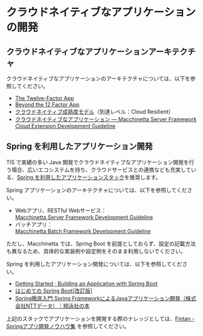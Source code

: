 # クラウドネイティブなアプリケーションの開発

## クラウドネイティブなアプリケーションアーキテクチャ

クラウドネイティブなアプリケーションのアーキテクチャについては、以下を参照してください。

* [The Twelve-Factor App](https://12factor.net/ja/)
* [Beyond the 12 Factor App](https://content.pivotal.io/ebooks/beyond-the-12-factor-app)
* [クラウドネイティブ成熟度モデル](https://www.slideshare.net/Pivotal/the-cloud-native-journey-58445711#16)（到達レベル：Cloud Resilient）
* [クラウドネイティブなアプリケーション — Macchinetta Server Framework Cloud Extension Development Guideline](https://macchinetta.github.io/cloud-guideline/current/ja/Overview/CloudNativeApplication.html)

## Spring を利用したアプリケーション開発

TIS で実績の多い Java 開発でクラウドネイティブなアプリケーション開発を行う場合、広いエコシステムを持ち、クラウドサービスとの連携なども充実している、[Spring を利用したアプリケーションスタック](https://doc.keel-dev.net/crib-notes/spring/architecture/index.html)を推奨します。

Spring アプリケーションのアーキテクチャについては、以下を参照してください。

* Webアプリ、RESTful Webサービス：  
[Macchinetta Server Framework Development Guideline](https://macchinetta.github.io/server-guideline-thymeleaf/current/ja/)
* バッチアプリ：  
[Macchinetta Batch Framework Development Guideline](https://macchinetta.github.io/batch-guideline/current/ja/)

ただし、Macchinetta では、Spring Boot を前提としておらず、設定の記載方法も異なるため、具体的な実装例や設定例をそのまま利用しないでください。

Spring を利用したアプリケーション開発については、以下を参照してください。

* [Getting Started · Building an Application with Spring Boot](https://spring.io/guides/gs/spring-boot/)
* [はじめての Spring Boot[改訂版]](https://www.kohgakusha.co.jp/books/detail/978-4-7775-1969-9)
* [Spring徹底入門 Spring FrameworkによるJavaアプリケーション開発（株式会社NTTデータ）｜翔泳社の本](https://www.shoeisha.co.jp/book/detail/9784798142470)

上記のスタックでアプリケーションを開発する際のナレッジとしては、[Fintan - Springアプリ開発ノウハウ集](https://fintan.adc-tis.com/?p=969) を参照してください。
